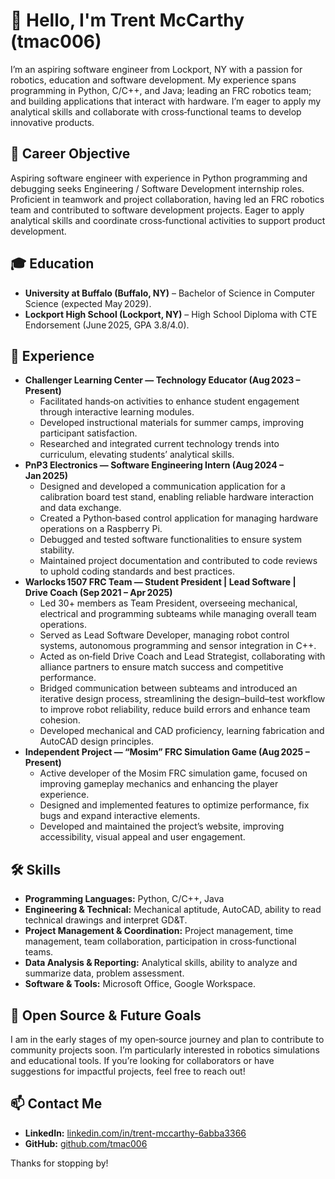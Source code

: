 # 👋 Hello, I'm Trent McCarthy (tmac006)  
I’m an aspiring software engineer from Lockport, NY with a passion for robotics, education and software development. My experience spans programming in Python, C/C++, and Java; leading an FRC robotics team; and building applications that interact with hardware. I’m eager to apply my analytical skills and collaborate with cross‑functional teams to develop innovative products.  

## 🎯 Career Objective  
Aspiring software engineer with experience in Python programming and debugging seeks Engineering / Software Development internship roles. Proficient in teamwork and project collaboration, having led an FRC robotics team and contributed to software development projects. Eager to apply analytical skills and coordinate cross‑functional activities to support product development.  

## 🎓 Education  
- **University at Buffalo (Buffalo, NY)** – Bachelor of Science in Computer Science (expected May 2029).  
- **Lockport High School (Lockport, NY)** – High School Diploma with CTE Endorsement (June 2025, GPA 3.8/4.0).  

## 💼 Experience  
- **Challenger Learning Center — Technology Educator (Aug 2023 – Present)**  
  - Facilitated hands‑on activities to enhance student engagement through interactive learning modules.  
  - Developed instructional materials for summer camps, improving participant satisfaction.  
  - Researched and integrated current technology trends into curriculum, elevating students’ analytical skills.  
- **PnP3 Electronics — Software Engineering Intern (Aug 2024 – Jan 2025)**  
  - Designed and developed a communication application for a calibration board test stand, enabling reliable hardware interaction and data exchange.  
  - Created a Python‑based control application for managing hardware operations on a Raspberry Pi.  
  - Debugged and tested software functionalities to ensure system stability.  
  - Maintained project documentation and contributed to code reviews to uphold coding standards and best practices.  
- **Warlocks 1507 FRC Team — Student President | Lead Software | Drive Coach (Sep 2021 – Apr 2025)**  
  - Led 30+ members as Team President, overseeing mechanical, electrical and programming subteams while managing overall team operations.  
  - Served as Lead Software Developer, managing robot control systems, autonomous programming and sensor integration in C++.  
  - Acted as on‑field Drive Coach and Lead Strategist, collaborating with alliance partners to ensure match success and competitive performance.  
  - Bridged communication between subteams and introduced an iterative design process, streamlining the design–build–test workflow to improve robot reliability, reduce build errors and enhance team cohesion.  
  - Developed mechanical and CAD proficiency, learning fabrication and AutoCAD design principles.  
- **Independent Project — “Mosim” FRC Simulation Game (Aug 2025 – Present)**  
  - Active developer of the Mosim FRC simulation game, focused on improving gameplay mechanics and enhancing the player experience.  
  - Designed and implemented features to optimize performance, fix bugs and expand interactive elements.  
  - Developed and maintained the project’s website, improving accessibility, visual appeal and user engagement.  

## 🛠️ Skills  
- **Programming Languages:** Python, C/C++, Java  
- **Engineering & Technical:** Mechanical aptitude, AutoCAD, ability to read technical drawings and interpret GD&T.  
- **Project Management & Coordination:** Project management, time management, team collaboration, participation in cross‑functional teams.  
- **Data Analysis & Reporting:** Analytical skills, ability to analyze and summarize data, problem assessment.  
- **Software & Tools:** Microsoft Office, Google Workspace.  

## 🌱 Open Source & Future Goals  
I am in the early stages of my open‑source journey and plan to contribute to community projects soon. I’m particularly interested in robotics simulations and educational tools. If you’re looking for collaborators or have suggestions for impactful projects, feel free to reach out!  

## 📫 Contact Me  
- **LinkedIn:** [linkedin.com/in/trent-mccarthy-6abba3366](https://linkedin.com/in/trent-mccarthy-6abba3366)  
- **GitHub:** [github.com/tmac006](https://github.com/tmac006)  

Thanks for stopping by! 
